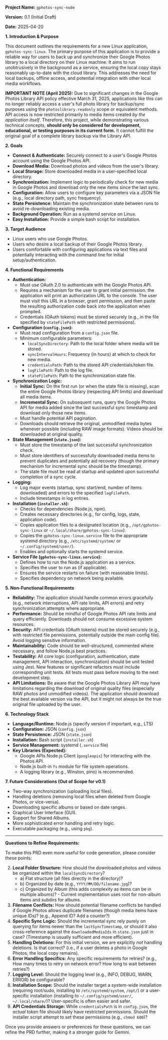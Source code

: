 **Project Name:** `gphotos-sync-node`

**Version:** 0.1 (Initial Draft)

**Date:** 2025-04-20

**1. Introduction & Purpose**

This document outlines the requirements for a new Linux application, `gphotos-sync-linux`. The primary purpose of this application is to provide a reliable way for users to back up and synchronize their Google Photos library to a local directory on their Linux machine. It aims to run unobtrusively in the background as a service, ensuring the local copy stays reasonably up-to-date with the cloud library. This addresses the need for local backups, offline access, and potential integration with other local media workflows.

**IMPORTANT NOTE (April 2025):** Due to significant changes in the Google Photos Library API policy effective March 31, 2025, applications like this can no longer reliably access a user's full photo library for backup/sync purposes using the `photoslibrary.readonly` scope or equivalent methods. API access is now restricted primarily to media items created *by the application itself*. Therefore, this project, while demonstrating various technical concepts, **should only be considered for development, educational, or testing purposes in its current form.** It cannot fulfill the original goal of a complete library backup via the Library API.

**2. Goals**

* **Connect & Authenticate:** Securely connect to a user's Google Photos account using the Google Photos API.
* **Download Media:** Download photos and videos from the user's library.
* **Local Storage:** Store downloaded media in a user-specified local directory.
* **Synchronization:** Implement logic to periodically check for new media in Google Photos and download only the new items since the last sync.
* **Configuration:** Allow users to configure key parameters via a JSON file (e.g., local directory path, sync frequency).
* **State Persistence:** Maintain the synchronization state between runs to avoid re-downloading existing media.
* **Background Operation:** Run as a systemd service on Linux.
* **Easy Installation:** Provide a simple bash script for installation.

**3. Target Audience**

* Linux users who use Google Photos.
* Users who desire a local backup of their Google Photos library.
* Users comfortable with configuring applications via text files and potentially interacting with the command line for initial setup/authentication.

**4. Functional Requirements**

* **Authentication:**
    * Must use OAuth 2.0 to authenticate with the Google Photos API.
    * Requires a mechanism for the user to grant initial permission: the application will print an authorization URL to the console. The user must visit this URL in a browser, grant permission, and then paste the resulting authorization code back into the application when prompted.
    * Credentials (OAuth tokens) must be stored securely (e.g., in the file specified by `stateFilePath` with restricted permissions).
* **Configuration (`config.json`):**
    * Must read configuration from a `config.json` file.
    * Minimum configurable parameters:
        * `localSyncDirectory`: Path to the local folder where media will be stored.
        * `syncIntervalHours`: Frequency (in hours) at which to check for new media.
        * `credentialsPath`: Path to the stored API credentials/token file.
        * `logFilePath`: Path to the log file.
        * `stateFilePath`: Path to the synchronization state file.
* **Synchronization Logic:**
    * **Initial Sync:** On the first run (or when the state file is missing), scan the entire Google Photos library (respecting API limits) and download all media items.
    * **Incremental Sync:** On subsequent runs, query the Google Photos API for media added since the last successful sync timestamp and download only those new items.
    * Must handle potential API pagination.
    * Downloads should retrieve the original, unmodified media bytes whenever possible (including RAW image formats). Videos should be downloaded at original quality.
* **State Management (`state.json`):**
    * Must store the timestamp of the last successful synchronization check.
    * Must store identifiers of successfully downloaded media items to prevent duplicates and potentially aid recovery (though the primary mechanism for incremental sync should be the timestamp).
    * The state file must be read at startup and updated upon successful completion of a sync cycle.
* **Logging:**
    * Log major events (startup, sync start/end, number of items downloaded) and errors to the specified `logFilePath`.
    * Include timestamps in log entries.
* **Installation (`installer.sh`):**
    * Checks for dependencies (Node.js, npm).
    * Creates necessary directories (e.g., for config, logs, state, application code).
    * Copies application files to a designated location (e.g., `/opt/gphotos-sync-linux` or `~/.local/share/gphotos-sync-linux`).
    * Copies the `gphotos-sync-linux.service` file to the appropriate systemd directory (e.g., `/etc/systemd/system/` or `~/.config/systemd/user/`).
    * Enables and optionally starts the systemd service.
* **Service File (`gphotos-sync-linux.service`):**
    * Defines how to run the Node.js application as a service.
    * Specifies the user to run as (if applicable).
    * Ensures the service restarts on failure (with reasonable limits).
    * Specifies dependency on network being available.

**5. Non-Functional Requirements**

* **Reliability:** The application should handle common errors gracefully (e.g., network interruptions, API rate limits, API errors) and retry synchronization attempts where appropriate.
* **Performance:** Should be mindful of Google Photos API rate limits and query efficiently. Downloads should not consume excessive system resources.
* **Security:** API credentials (OAuth tokens) must be stored securely (e.g., with restricted file permissions, potentially outside the main config file). Avoid logging sensitive information.
* **Maintainability:** Code should be well-structured, commented where necessary, and follow Node.js best practices.
* **Testability:** All core logic (configuration, authentication, state management, API interaction, synchronization) should be unit tested using Jest. New features or significant refactors must include corresponding unit tests. All tests must pass before moving to the next development step.
* **API Limitations:** Be aware that the Google Photos Library API may have limitations regarding the download of original quality files (especially RAW photos and unmodified videos). The application should download the best available version via the API, but it might not always be the true original file uploaded by the user.

**6. Technology Stack**

* **Language/Runtime:** Node.js (specify version if important, e.g., LTS)
* **Configuration:** JSON (`config.json`)
* **State Persistence:** JSON (`state.json`)
* **Installation:** Bash script (`installer.sh`)
* **Service Management:** systemd (`.service` file)
* **Key Libraries (Expected):**
    * Google APIs Node.js Client (`googleapis`) for interacting with the Photos API.
    * Node.js built-in `fs` module for file system operations.
    * A logging library (e.g., Winston, pino) is recommended.

**7. Future Considerations (Out of Scope for v0.1)**

* Two-way synchronization (uploading local files).
* Handling deletions (removing local files when deleted from Google Photos, or vice-versa).
* Downloading specific albums or based on date ranges.
* Graphical User Interface (GUI).
* Support for Shared Albums.
* More sophisticated error handling and retry logic.
* Executable packaging (e.g., using `pkg`).

---

**Questions to Refine Requirements:**

To make this PRD even more useful for code generation, please consider these points:

2.  **Local Folder Structure:** How should the downloaded photos and videos be organized within the `localSyncDirectory`?
    * a) Flat structure (all files directly in the directory)?
    * b) Organized by date (e.g., `YYYY/MM/DD/filename.jpg`)?
    * c) Organized by Album (this adds complexity as items can be in multiple albums)? - Current implementation uses root for non-album items and subdirs for albums.
3.  **Filename Conflicts:** How should potential filename conflicts be handled if Google Photos allows duplicate filenames (though media items have unique IDs)? (e.g., Append ID? Add a counter?)
4.  **Specific Sync Logic:** Should the incremental sync rely purely on querying for items newer than the `lastSyncTimestamp`, or should it also cross-reference against the `downloadedMediaIds` in `state.json` just in case? (Timestamp is usually sufficient and more efficient).
5.  **Handling Deletions:** For this initial version, we are explicitly *not* handling deletions. Is that correct? (i.e., if a user deletes a photo in Google Photos, the local copy remains).
6.  **Error Handling Specifics:** Any specific requirements for retries? (e.g., How many times to retry on network error? How long to wait between retries?)
7.  **Logging Level:** Should the logging level (e.g., INFO, DEBUG, WARN, ERROR) be configurable?
8.  **Installation Scope:** Should the installer target a system-wide installation (requiring root/sudo, installing to `/etc/systemd/system`, `/opt/`) or a user-specific installation (installing to `~/.config/systemd/user/`, `~/.local/share/`)? User-specific is often easier and safer.
10. **API Credentials Storage:** While `credentialsPath` is in `config.json`, the *actual* token file should likely have restricted permissions. Should the installer script attempt to set these permissions (e.g., `chmod 600`)?

Once you provide answers or preferences for these questions, we can refine the PRD further, making it a stronger guide for Gemini.